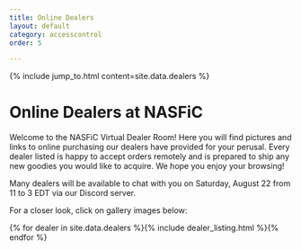 ```yaml
---
title: Online Dealers
layout: default
category: accesscontrol
order: 5

---
```


{% include jump_to.html content=site.data.dealers %}

# Online Dealers at NASFiC

Welcome to the NASFiC Virtual Dealer Room! Here you will find pictures and links to online purchasing our dealers have provided for your perusal. Every dealer listed is happy to accept orders remotely and is prepared to ship any new goodies you would like to acquire. We hope you enjoy your browsing!

Many dealers will be available to chat with you on Saturday, August 22 from 11 to 3 EDT via our Discord server.

For a closer look, click on gallery images below:

{% for dealer in site.data.dealers %}{% include dealer_listing.html %}{% endfor %}